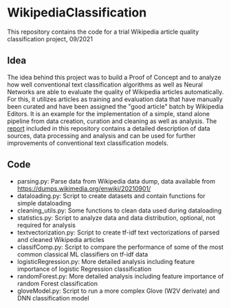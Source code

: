# WikipediaClassification
This repository contains the code for a trial Wikipedia article quality classification project, 09/2021

## Idea
The idea behind this project was to build a Proof of Concept and to analyze how well conventional text classification algorithms as well as Neural Networks are able to evaluate the quality of Wikipedia articles automatically. 
For this, it utilizes articles as training and evaluation data that have manually been curated and have been assigned the "good article" batch by Wikipedia Editors. 
It is an example for the implementation of a simple, stand alone pipeline from data creation, curation and cleaning as well as analysis. The [report](https://github.com/rlnrbio/WikipediaClassification/blob/main/NLP_Report_Leuner_final.pdf) included in this repository contains a detailed description of data sources, data processing and analysis and can be used for further improvements of conventional text classification models.

## Code
- parsing.py: Parse data from Wikipedia data dump, data available from https://dumps.wikimedia.org/enwiki/20210901/
- dataloading.py: Script to create datasets and contain functions for simple dataloading
- cleaning_utils.py: Some functions to clean data used during dataloading
- statistics.py: Script to analyze data and data distribution, optional, not required for analysis
- textvectorization.py: Script to create tf-idf text vectorizations of parsed and cleaned Wikipedia articles
- classifComp.py: Script to compare the performance of some of the most common classical ML classifiers on tf-idf data
- logisticRegression.py: More detailed analysis including feature importance of logistic Regression classification
- randomForest.py: More detailed analysis including feature importance of random Forest classification
- gloveModel.py: Script to run a more complex Glove (W2V derivate) and DNN classification model


